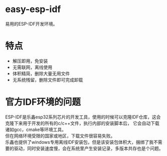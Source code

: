 # easy-esp-idf
易用的ESP-IDF开发环境。

# 特点
* 解压即用，免安装
* 无需联网，离线使用
* 体积精简，删除大量无用文件
* 无系统残留，删除文件即可完成卸载

# 官方IDF环境的问题
ESP-IDF是乐鑫esp32系列芯片的开发工具，使用的时候可以克隆IDF仓库，这会克隆下来用于开发的所有的c/c++文件，执行内部的安装脚本后，
它会自动下载诸如gcc，cmake等环境工具。  
但在网络环境受限的国家或地区，下载文件很容易失败。  
乐鑫也提供了windows专用离线IDF安装包，但是该安装包体积大，捆绑了我不需要的驱动，同时安装速度慢，会在系统里产生安装记录，多版本共存也是个问题。
